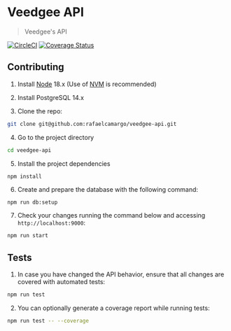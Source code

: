 # Veedgee API
> Veedgee's API

[![CircleCI](https://dl.circleci.com/status-badge/img/gh/rafaelcamargo/veedgee-api/tree/main.svg?style=svg)](https://dl.circleci.com/status-badge/redirect/gh/rafaelcamargo/veedgee-api/tree/main)
[![Coverage Status](https://coveralls.io/repos/github/rafaelcamargo/veedgee-api/badge.svg?branch=main)](https://coveralls.io/github/rafaelcamargo/veedgee-api?branch=main)

## Contributing

1. Install [Node](https://nodejs.org/en/) 18.x (Use of [NVM](https://github.com/nvm-sh/nvm) is recommended)

2. Install PostgreSQL 14.x

3. Clone the repo:
``` bash
git clone git@github.com:rafaelcamargo/veedgee-api.git
```

4. Go to the project directory
``` bash
cd veedgee-api
```

5. Install the project dependencies
``` bash
npm install
```

6. Create and prepare the database with the following command:
```
npm run db:setup
```

7. Check your changes running the command below and accessing `http://localhost:9000`:
``` bash
npm run start
```

## Tests

1. In case you have changed the API behavior, ensure that all changes are covered with automated tests:
``` bash
npm run test
```

2. You can optionally generate a coverage report while running tests:
``` bash
npm run test -- --coverage
```
